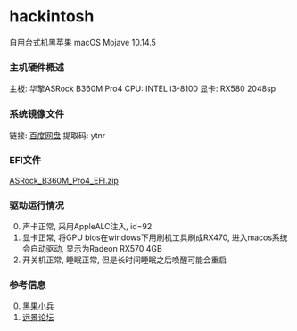 # hackintosh
自用台式机黑苹果 macOS Mojave 10.14.5
### 主机硬件概述
主板: 华擎ASRock B360M Pro4
CPU: INTEL i3-8100
显卡: RX580 2048sp
### 系统镜像文件
链接: [百度网盘](https://pan.baidu.com/s/1mkKwJ50DDTfLcqHg0sgtpA) 提取码: ytnr
### EFI文件
[ASRock_B360M_Pro4_EFI.zip](https://github.com/Joehaivo/hackintosh/blob/master/ASRock_B360M_Pro4_EFI.zip)
### 驱动运行情况
0. 声卡正常, 采用AppleALC注入, id=92
0. 显卡正常, 将GPU bios在windows下用刷机工具刷成RX470, 进入macos系统会自动驱动, 显示为Radeon RX570 4GB
0. 开关机正常, 睡眠正常, 但是长时间睡眠之后唤醒可能会重启
### 参考信息
0. [黑果小兵](https://blog.daliansky.net)
0. [远景论坛](http://bbs.pcbeta.com/forum-559-1.html)
